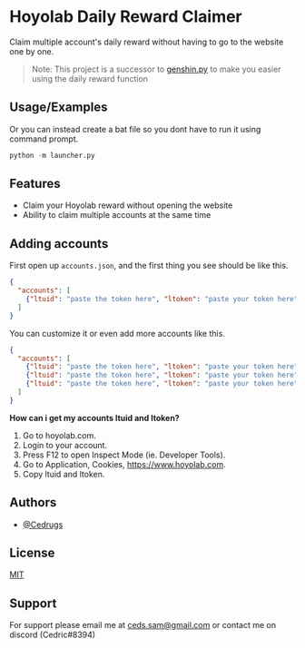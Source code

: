 
# Hoyolab Daily Reward Claimer

Claim multiple account's daily reward without having to go to the website one by one.

>Note: This project is a successor to [genshin.py](https://github.com/thesadru/genshin.py/) to make you easier using the daily reward function




## Usage/Examples
Or you can instead create a bat file so you dont have to run it using command prompt.

```python
python -m launcher.py
```



## Features

- Claim your Hoyolab reward without opening the website
- Ability to claim multiple accounts at the same time




## Adding accounts

First open up `accounts.json`, and the first thing you see should be like this.

```json
{
  "accounts": [
    {"ltuid": "paste the token here", "ltoken": "paste your token here"}
  ]
}
```

You can customize it or even add more accounts like this.

```json
{
  "accounts": [
    {"ltuid": "paste the token here", "ltoken": "paste your token here"},
    {"ltuid": "paste the token here", "ltoken": "paste your token here"},
    {"ltuid": "paste the token here", "ltoken": "paste your token here"}
  ]
}
```

**How can i get my accounts ltuid and ltoken?**

1. Go to hoyolab.com.
2. Login to your account.
3. Press F12 to open Inspect Mode (ie. Developer Tools). 
4. Go to Application, Cookies, https://www.hoyolab.com.
5. Copy ltuid and ltoken.
## Authors

- [@Cedrugs](https://github.com/Cedrugs)


## License

[MIT](https://choosealicense.com/licenses/mit/)


## Support

For support please email me at ceds.sam@gmail.com or contact me on discord (Cedric#8394)
